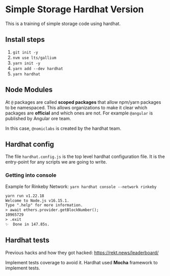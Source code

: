 # Simple Storage Hardhat Version

This is a training of simple storage code using hardhat.

## Install steps

1. `git init -y`
2. `nvm use lts/gallium`
3. `yarn init -y`
4. `yarn add --dev hardhat`
5. `yarn hardhat`

## Node Modules

At `@` packages are called **scoped packages** that allow npm/yarn packages to be namespaced. This allows organizations to make it clear which packages are **official** and which ones are not. For example `@angular` is published by Angular ore team.

In this case, `@nomiclabs` is created by the hardhat team.

## Hardhat config

The file `hardhat.config.js` is the top level hardhat configuration file. It is the entry-point for any scripts we are going to write.

### Getting into console

Example for Rinkeby Network: `yarn hardhat console --network rinkeby`

```txt
yarn run v1.22.18
Welcome to Node.js v16.15.1.
Type ".help" for more information.
> await ethers.provider.getBlockNumber();
10965729
> .exit
✨  Done in 147.85s.
```

## Hardhat tests

Previous hacks and how they got hacked: <https://rekt.news/leaderboard/>

Implement tests coverage to avoid it. Hardhat used **Mocha** framework to implement tests.
